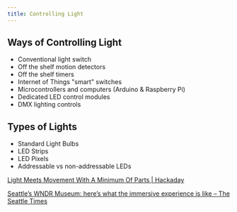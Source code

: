 ```yaml
---
title: Controlling Light
---
```


## Ways of Controlling Light

- Conventional light switch
- Off the shelf motion detectors
- Off the shelf timers
- Internet of Things "smart" switches
- Microcontrollers and computers (Arduino & Raspberry Pi)
- Dedicated LED control modules
- DMX lighting controls

## Types of Lights

- Standard Light Bulbs
- LED Strips
- LED Pixels
- Addressable vs non-addressable LEDs

[Light Meets Movement With A Minimum Of Parts | Hackaday](https://hackaday.com/2023/06/15/light-meets-movement-with-a-minimum-of-parts/)

[Seattle’s WNDR Museum: here’s what the immersive experience is like – The Seattle Times](https://www.seattletimes.com/entertainment/visual-arts/what-its-like-to-visit-seattles-new-immersive-art-and-tech-museum/)
